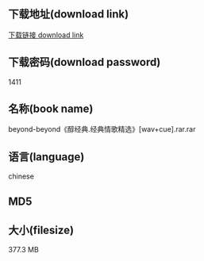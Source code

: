## 下载地址(download link)
[下载链接 download link](https://voluble-croquembouche-d321dc.netlify.app/?s=beyond-beyond%E3%80%8A%E9%86%87%E7%BB%8F%E5%85%B8.%E7%BB%8F%E5%85%B8%E6%83%85%E6%AD%8C%E7%B2%BE%E9%80%89%E3%80%8B%5Bwav%2Bcue%5D.rar)

## 下载密码(download password)
1411

## 名称(book name)
beyond-beyond《醇经典.经典情歌精选》[wav+cue].rar.rar

## 语言(language)
chinese

## MD5


## 大小(filesize)
377.3 MB

